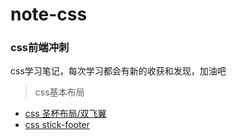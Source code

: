 # note-css
### css前端冲刺<br>

css学习笔记，每次学习都会有新的收获和发现，加油吧

> css基本布局
* [css 圣杯布局/双飞翼](https://github.com/MrWeilian/note-css/issues/1)<br>
* [css stick-footer](https://github.com/MrWeilian/note-css/issues/2)<br>
